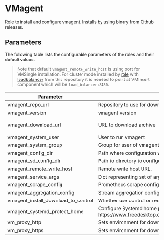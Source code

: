 # VMagent

Role to install and configure vmagent. Installs by using binary from Github releases.

## Parameters

The following table lists the configurable parameters of the roles and their default values.

> Note that default `vmagent_remote_write_host` is using port for VMSingle installation. For cluster mode installed
> by [role](../cluster) with [loadbalancer](../load_balancer) from this repository it is needed to point at VMInsert
> component which will be `load_balancer:8480`.

| Parameter                           | Description                                                                                                                | Default                                                                                               |
|-------------------------------------|----------------------------------------------------------------------------------------------------------------------------|-------------------------------------------------------------------------------------------------------|
| vmagent_repo_url                    | Repository to use for download.                                                                                            | `https://github.com/VictoriaMetrics/VictoriaMetrics`                                                  |
| vmagent_version                     | vmagent version                                                                                                            | `v1.96.0`                                                                                             |
| vmagent_download_url                | URL to download archive                                                                                                    | `{{ vmagent_repo_url }}/releases/download/{{ vmagent_version }}/vmutils-{{ vmagent_version }}.tar.gz` |
| vmagent_system_user                 | User to run vmagent                                                                                                        | `vic_vm_agent`                                                                                        |
| vmagent_system_group                | Group for user of vmagent                                                                                                  | `{{ vmagent_system_user }}`                                                                           |
| vmagent_config_dir                  | Path where configuration will be stored.                                                                                   | `/opt/vic-vmagent`                                                                                    |
| vmagent_sd_config_dir               | Path to directory to configure file_sd.                                                                                    | `{{ vmagent_config_dir }}/file_sd_configs`                                                            |
| vmagent_remote_write_host           | Remote write host URL.                                                                                                     | `http://localhost:8428`                                                                               |
| vmagent_service_args                | Dict representing set of arguments for vmagent                                                                             | See [defaults](defaults/main.yml)                                                                     |
| vmagent_scrape_config               | Prometheus scrape configuration                                                                                            | See [defaults](defaults/main.yml)                                                                     |
| vmagent_aggregation_config          | Stream aggregation configuration                                                                                           | []                                                                               |
| vmagent_install_download_to_control | Whether use control or remote host to download installation archive                                                        | true                                                                                                  |
| vmagent_systemd_protect_home        | Configure Systemd home protection. See See https://www.freedesktop.org/software/systemd/man/systemd.exec.html#ProtectHome= | `"yes"`                                                                                               |
| vm_proxy_http                       | Sets environment for downloading archive                                                                                   | `""`                                                                                                  |
| vm_proxy_https                      | Sets environment for downloading archive                                                                                   | `""`                                                                                                  |

